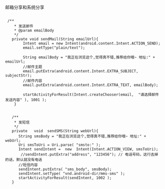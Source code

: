 邮箱分享和系统分享
<pre><code>
 /** 
    * 发送邮件 
    * @param emailBody 
    */  
   private void sendMail(String emailUrl){  
        Intent email = new Intent(android.content.Intent.ACTION_SEND);  
        email.setType("plain/text");  
          
        String emailBody = "我正在浏览这个,觉得真不错,推荐给你哦~ 地址:" + emailUrl;  
        //邮件主题  
        email.putExtra(android.content.Intent.EXTRA_SUBJECT, subjectStr);  
        //邮件内容  
        email.putExtra(android.content.Intent.EXTRA_TEXT, emailBody);    
          
        startActivityForResult(Intent.createChooser(email,  "请选择邮件发送内容" ), 1001 );   
    }  
     
     
   /** 
    * 发短信 
    */  
   private   void  sendSMS(String webUrl){    
      String smsBody = "我正在浏览这个,觉得真不错,推荐给你哦~ 地址:" + webUrl;  
      Uri smsToUri = Uri.parse( "smsto:" );    
      Intent sendIntent =  new  Intent(Intent.ACTION_VIEW, smsToUri);    
       //sendIntent.putExtra("address", "123456"); // 电话号码，这行去掉的话，默认就没有电话     
      //短信内容  
      sendIntent.putExtra( "sms_body", smsBody);    
      sendIntent.setType( "vnd.android-dir/mms-sms" );    
      startActivityForResult(sendIntent, 1002 );    
   }    
</code></pre>